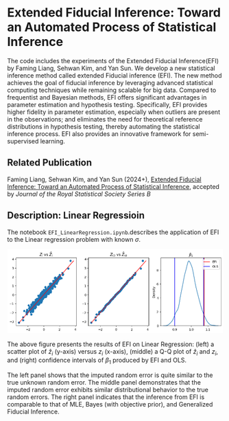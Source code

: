 Extended Fiducial Inference: Toward an Automated Process of Statistical Inference
===============

The code includes the experiments of the Extended Fiducial Inference(EFI) by Faming Liang, Sehwan Kim, and Yan Sun. We develop a new statistical inference method called extended Fiducial inference (EFI). 
The new method achieves the goal of fiducial inference by leveraging advanced statistical computing techniques while remaining scalable for big data. Compared to frequentist and Bayesian methods, EFI offers significant advantages in parameter estimation and hypothesis testing. Specifically, EFI provides higher fidelity in parameter estimation, especially when outliers are present in the observations; and eliminates the need for theoretical reference distributions in hypothesis testing, thereby automating the statistical inference process. EFI also provides an innovative framework for semi-supervised learning.

## Related Publication

Faming Liang, Sehwan Kim, and Yan Sun (2024+), [Extended Fiducial Inference: Toward an Automated Process of Statistical Inference](https://arxiv.org/abs/2407.21622), accepted by *Journal of the Royal Statistical Society Series B*


## Description: Linear Regressioin

The notebook `EFI_LinearRegression.ipynb`.describes the application of EFI to the Linear regression problem with known $\sigma$.

<p align="center">
    <img src="img/LR_example.png" width=600>
</p>

The above figure presents the results of EFI on Linear Regression: (left) a scatter plot of $\hat{z}_{i}$ (y-axis) versus $z_i$ (x-axis), (middle) a Q-Q plot of $\hat{z}_i$ and $z_i$, and (right) confidence intervals of $\beta_1$ produced by EFI and OLS.

The left panel shows that the imputed random error is quite similar to the true unknown random error. The middle panel demonstrates that the imputed random error exhibits similar distributional behavior to the true random errors. The right panel indicates that the inference from EFI is comparable to that of MLE, Bayes (with objective prior), and Generalized Fiducial Inference.



